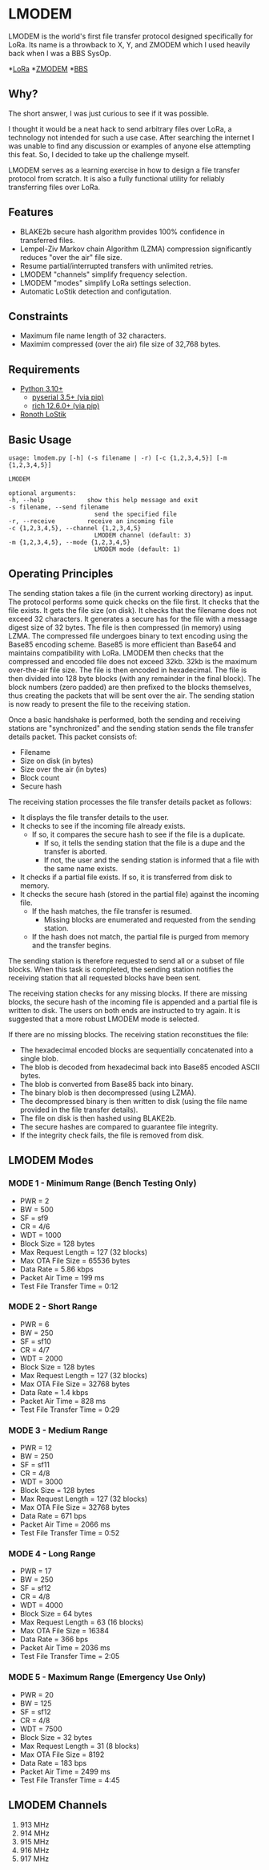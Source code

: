 # LMODEM

LMODEM is the world's first file transfer protocol designed specifically for LoRa.  Its name is a throwback to X, Y, and ZMODEM which I used heavily back when I was a BBS SysOp.

*[LoRa](https://en.wikipedia.org/wiki/LoRa)
*[ZMODEM](https://en.wikipedia.org/wiki/ZMODEM)
*[BBS](https://en.wikipedia.org/wiki/Bulletin_board_system)

## Why?

The short answer, I was just curious to see if it was possible.

I thought it would be a neat hack to send arbitrary files over LoRa, a technology not intended for such a use case.  After searching the internet I was unable to find any discussion or examples of anyone else attempting this feat.  So, I decided to take up the challenge myself.

LMODEM serves as a learning exercise in how to design a file transfer protocol from scratch.  It is also a fully functional utility for reliably transferring files over LoRa.

## Features

* BLAKE2b secure hash algorithm provides 100% confidence in transferred files.
* Lempel-Ziv Markov chain Algorithm (LZMA) compression significantly reduces "over the air" file size.
* Resume partial/interrupted transfers with unlimited retries.
* LMODEM "channels" simplify frequency selection.
* LMODEM "modes" simplify LoRa settings selection.
* Automatic LoStik detection and configutation.

## Constraints

* Maximum file name length of 32 characters.
* Maximim compressed (over the air) file size of 32,768 bytes.

## Requirements

* [Python 3.10+](https://www.python.org)
  * [pyserial 3.5+ (via pip)](https://pypi.org/project/pyserial/)
  * [rich 12.6.0+ (via pip)](https://pypi.org/project/rich/)
* [Ronoth LoStik](https://ronoth.com/products/lostik)

## Basic Usage

    usage: lmodem.py [-h] (-s filename | -r) [-c {1,2,3,4,5}] [-m {1,2,3,4,5}]

    LMODEM

    optional arguments:
    -h, --help            show this help message and exit
    -s filename, --send filename
                            send the specified file
    -r, --receive         receive an incoming file
    -c {1,2,3,4,5}, --channel {1,2,3,4,5}
                            LMODEM channel (default: 3)
    -m {1,2,3,4,5}, --mode {1,2,3,4,5}
                            LMODEM mode (default: 1)





## Operating Principles

The sending station takes a file (in the current working directory) as input.  The protocol performs some quick checks on the file first.  It checks that the file exists.  It gets the file size (on disk).  It checks that the filename does not exceed 32 characters.  It generates a secure has for the file with a message digest size of 32 bytes.  The file is then compressed (in memory) using LZMA.  The compressed file undergoes binary to text encoding using the Base85 encoding scheme.  Base85 is more efficient than Base64 and maintains compatibility with LoRa.  LMODEM then checks that the compressed and encoded file does not exceed 32kb.  32kb is the maximum over-the-air file size.  The file is then encoded in hexadecimal.  The file is then divided into 128 byte blocks (with any remainder in the final block).  The block numbers (zero padded) are then prefixed to the blocks themselves, thus creating the packets that will be sent over the air.  The sending station is now ready to present the file to the receiving station.

Once a basic handshake is performed, both the sending and receiving stations are "synchronized" and the sending station sends the file transfer details packet.  This packet consists of:

* Filename
* Size on disk (in bytes)
* Size over the air (in bytes)
* Block count
* Secure hash

The receiving station processes the file transfer details packet as follows:

* It displays the file transfer details to the user.
* It checks to see if the incoming file already exists.
    - If so, it compares the secure hash to see if the file is a duplicate.
        + If so, it tells the sending station that the file is a dupe and the transfer is aborted.
        + If not, the user and the sending station is informed that a file with the same name exists.
* It checks if a partial file exists.  If so, it is transferred from disk to memory.
* It checks the secure hash (stored in the partial file) against the incoming file.
    - If the hash matches, the file transfer is resumed.
        + Missing blocks are enumerated and requested from the sending station.
    - If the hash does not match, the partial file is purged from memory and the transfer begins.

The sending station is therefore requested to send all or a subset of file blocks.  When this task is completed, the sending station notifies the receiving station that all requested blocks have been sent.

The receiving station checks for any missing blocks.  If there are missing blocks, the secure hash of the incoming file is appended and a partial file is written to disk.  The users on both ends are instructed to try again.  It is suggested that a more robust LMODEM mode is selected.

If there are no missing blocks.  The receiving station reconstitues the file:

* The hexadecimal encoded blocks are sequentially concatenated into a single blob.
* The blob is decoded from hexadecimal back into Base85 encoded ASCII bytes.
* The blob is converted from Base85 back into binary.
* The binary blob is then decompressed (using LZMA).
* The decompressed binary is then written to disk (using the file name provided in the file transfer details).
* The file on disk is then hashed using BLAKE2b.
* The secure hashes are compared to guarantee file integrity.
* If the integrity check fails, the file is removed from disk.




## LMODEM Modes

### MODE 1 - Minimum Range (Bench Testing Only)
* PWR = 2
* BW = 500
* SF = sf9
* CR = 4/6
* WDT = 1000                            
* Block Size = 128 bytes
* Max Request Length = 127 (32 blocks)
* Max OTA File Size = 65536 bytes
* Data Rate = 5.86 kbps
* Packet Air Time = 199 ms
* Test File Transfer Time = 0:12

### MODE 2 - Short Range
* PWR = 6
* BW = 250
* SF = sf10
* CR = 4/7
* WDT = 2000                            
* Block Size = 128 bytes
* Max Request Length = 127 (32 blocks)
* Max OTA File Size = 32768 bytes
* Data Rate = 1.4 kbps
* Packet Air Time = 828 ms
* Test File Transfer Time = 0:29

### MODE 3 - Medium Range
* PWR = 12
* BW = 250
* SF = sf11
* CR = 4/8
* WDT = 3000                            
* Block Size = 128 bytes
* Max Request Length = 127 (32 blocks)
* Max OTA File Size = 32768 bytes
* Data Rate = 671 bps
* Packet Air Time = 2066 ms
* Test File Transfer Time = 0:52

### MODE 4 - Long Range
* PWR = 17
* BW = 250
* SF = sf12
* CR = 4/8
* WDT = 4000                            
* Block Size = 64 bytes
* Max Request Length = 63 (16 blocks)
* Max OTA File Size = 16384
* Data Rate = 366 bps
* Packet Air Time = 2036 ms
* Test File Transfer Time = 2:05

### MODE 5 - Maximum Range (Emergency Use Only)
* PWR = 20
* BW = 125
* SF = sf12
* CR = 4/8
* WDT = 7500                            
* Block Size = 32 bytes
* Max Request Length = 31 (8 blocks)
* Max OTA File Size = 8192
* Data Rate = 183 bps
* Packet Air Time = 2499 ms
* Test File Transfer Time = 4:45

## LMODEM Channels
1. 913 MHz
2. 914 MHz
3. 915 MHz
4. 916 MHz
5. 917 MHz 


